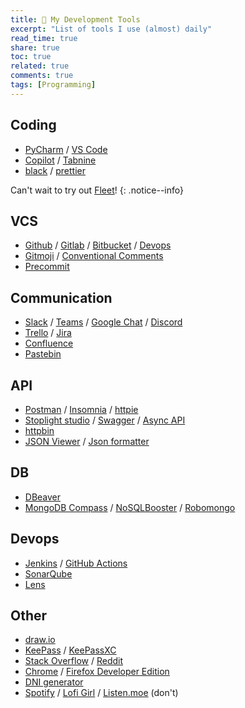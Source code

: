 ```yaml
---
title: 🔨 My Development Tools
excerpt: "List of tools I use (almost) daily"
read_time: true
share: true
toc: true
related: true
comments: true
tags: [Programming]
---
```


## Coding

- [PyCharm](https://www.jetbrains.com/pycharm/) / [VS Code](https://code.visualstudio.com/)
- [Copilot](https://copilot.github.com/) / [Tabnine](https://tabnine.com/)
- [black](https://black.readthedocs.io/en/stable/index.html) / [prettier](https://prettier.io/)

Can't wait to try out [Fleet](https://www.jetbrains.com/fleet/)!
{: .notice--info}

## VCS

- [Github](https://www.github.com/) / [Gitlab](https://gitlab.com/) / [Bitbucket](https://bitbucket.org/) / [Devops](https://azure.microsoft.com/en-us/services/devops/)
- [Gitmoji](https://gitmoji.dev/) / [Conventional Comments](https://conventionalcomments.org/)
- [Precommit](https://pre-commit.com/)

## Communication

- [Slack](https://slack.com/) / [Teams](https://teams.microsoft.com/) / [Google Chat](https://chat.google.com/) / [Discord](https://discord.com/)
- [Trello](https://trello.com/) / [Jira](https://jira.com/)
- [Confluence](https://www.atlassian.com/software/confluence/)
- [Pastebin](https://pastebin.com/)

## API

- [Postman](https://www.getpostman.com/) / [Insomnia](https://insomnia.rest/) / [httpie](https://httpie.org/)
- [Stoplight studio](https://stoplight.io/studio) / [Swagger](https://editor.swagger.io/) / [Async API](https://www.asyncapi.com/)
- [httpbin](https://httpbin.org/)
- [JSON Viewer](https://chrome.google.com/webstore/detail/json-viewer/gbmdgpbipfallnflgajpaliibnhdgobh) / [Json formatter](https://jsonformatter.curiousconcept.com/)

## DB

- [DBeaver](https://dbeaver.io/)
- [MongoDB Compass](https://www.mongodb.com/products/compass) / [NoSQLBooster](https://www.nosqlbooster.com/) / [Robomongo](https://robomongo.org/)

## Devops

- [Jenkins](https://jenkins.io/) / [GitHub Actions](https://docs.github.com/en/actions)
- [SonarQube](https://www.sonarqube.org)
- [Lens](https://k8slens.dev/)

## Other

- [draw.io](https://draw.io/)
- [KeePass](https://keepass.info/) / [KeePassXC](https://keepassxc.org/)
- [Stack Overflow](https://stackoverflow.com/) / [Reddit](https://www.reddit.com/)
- [Chrome](https://www.google.com/chrome/) / [Firefox Developer Edition](https://www.mozilla.org/en-US/firefox/developer/)
- [DNI generator](https://generadordni.es/#home)
- [Spotify](https://www.spotify.com/) / [Lofi Girl](https://www.youtube.com/channel/UCSJ4gkVC6NrvII8umztf0Ow) / [Listen.moe](https://listen.moe/) (don't)
